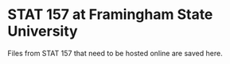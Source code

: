 # STAT 157 at Framingham State University

Files from STAT 157 that need to be hosted online are saved here.
